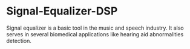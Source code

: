 # Signal-Equalizer-DSP
Signal equalizer is a basic tool in the music and speech industry. It also serves in several biomedical  applications like hearing aid abnormalities detection. 
